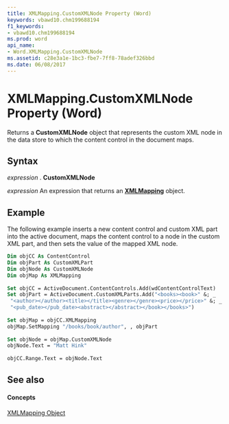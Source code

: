 ```yaml
---
title: XMLMapping.CustomXMLNode Property (Word)
keywords: vbawd10.chm199688194
f1_keywords:
- vbawd10.chm199688194
ms.prod: word
api_name:
- Word.XMLMapping.CustomXMLNode
ms.assetid: c28e3a1e-1bc3-fbe7-7ff8-78adef326bbd
ms.date: 06/08/2017
---
```



# XMLMapping.CustomXMLNode Property (Word)

Returns a  **CustomXMLNode** object that represents the custom XML node in the data store to which the content control in the document maps.


## Syntax

 _expression_ . **CustomXMLNode**

 _expression_ An expression that returns an **[XMLMapping](xmlmapping-object-word.md)** object.


## Example

The following example inserts a new content control and custom XML part into the active document, maps the content control to a node in the custom XML part, and then sets the value of the mapped XML node.


```vb
Dim objCC As ContentControl 
Dim objPart As CustomXMLPart 
Dim objNode As CustomXMLNode 
Dim objMap As XMLMapping 
 
Set objCC = ActiveDocument.ContentControls.Add(wdContentControlText) 
Set objPart = ActiveDocument.CustomXMLParts.Add("<books><book>" &; _ 
 "<author></author><title></title><genre></genre><price></price>" &; _ 
 "<pub_date></pub_date><abstract></abstract></book></books>") 
 
Set objMap = objCC.XMLMapping 
objMap.SetMapping "/books/book/author", , objPart 
 
Set objNode = objMap.CustomXMLNode 
objNode.Text = "Matt Hink" 
 
objCC.Range.Text = objNode.Text
```


## See also


#### Concepts


[XMLMapping Object](xmlmapping-object-word.md)

